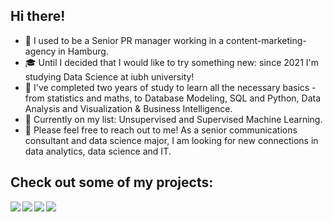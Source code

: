 ## Hi there!

- :briefcase: I used to be a Senior PR manager working in a content-marketing-agency in Hamburg. 
- :mortar_board: Until I decided that I would like to try something new: since 2021 I'm studying Data Science at iubh university! 
- :rocket: I've completed two years of study to learn all the necessary basics - from statistics and maths, to Database Modeling, SQL and Python, Data Analysis and Visualization & Business Intelligence.
- :tada: Currently on my list: Unsupervised and Supervised Machine Learning.  
- 💬 Please feel free to reach out to me! As a senior communications consultant and data science major, I am looking for new connections in data analytics, data science and IT.

## Check out some of my projects: 

<a href="https://github.com/Kathrin-92/Web-Scraping_Weather-Insights">
  <img align="left" src="https://github-readme-stats.vercel.app/api/pin/?username=kathrin-92&repo=Web-Scraping_Weather-Insights" />
</a>

<a href="https://github.com/Kathrin-92/Geospacial_InteractiveDashboard">
  <img align="left" src="https://github-readme-stats.vercel.app/api/pin/?username=kathrin-92&repo=Geospacial_InteractiveDashboard" />
</a>

<a href="https://github.com/Kathrin-92/Project_Habit_Tracker">
  <img align="left" src="https://github-readme-stats.vercel.app/api/pin/?username=kathrin-92&repo=Project_Habit_Tracker" />
</a>

<a href="https://github.com/Kathrin-92/Exploring-Supervised-Learning">
  <img align="left" src="https://github-readme-stats.vercel.app/api/pin/?username=kathrin-92&repo=Exploring-Supervised-Learning" />
</a>
